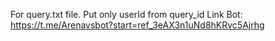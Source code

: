 For query.txt file. Put only userId from query_id 
Link Bot: https://t.me/Arenavsbot?start=ref_3eAX3n1uNd8hKRvc5Ajrhg
